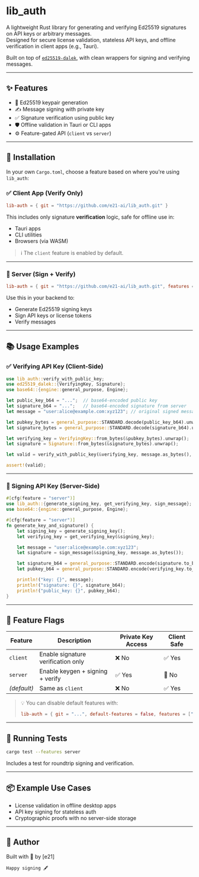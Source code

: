 
# lib_auth

A lightweight Rust library for generating and verifying Ed25519 signatures on API keys or arbitrary messages.  
Designed for secure license validation, stateless API keys, and offline verification in client apps (e.g., Tauri).

Built on top of [`ed25519-dalek`](https://docs.rs/ed25519-dalek), with clean wrappers for signing and verifying messages.

---

## ✨ Features

- 🔐 Ed25519 keypair generation
- ✍️ Message signing with private key
- ✅ Signature verification using public key
- 🛡️ Offline validation in Tauri or CLI apps
- ⚙️ Feature-gated API (`client` vs `server`)

---

## 🔧 Installation

In your own `Cargo.toml`, choose a feature based on where you're using `lib_auth`:

### ✅ Client App (Verify Only)

```toml
lib-auth = { git = "https://github.com/e21-ai/lib_auth.git" }
````

This includes only signature **verification** logic, safe for offline use in:

* Tauri apps
* CLI utilities
* Browsers (via WASM)

> ℹ️ The `client` feature is enabled by default.

---

### 🔐 Server (Sign + Verify)

```toml
lib-auth = { git = "https://github.com/e21-ai/lib_auth.git", features = ["server"] }
```

Use this in your backend to:

* Generate Ed25519 signing keys
* Sign API keys or license tokens
* Verify messages

---

## 📚 Usage Examples

### ✅ Verifying API Key (Client-Side)

```rust
use lib_auth::verify_with_public_key;
use ed25519_dalek::{VerifyingKey, Signature};
use base64::{engine::general_purpose, Engine};

let public_key_b64 = "...";  // base64-encoded public key
let signature_b64 = "...";   // base64-encoded signature from server
let message = "user:alice@example.com:xyz123"; // original signed message

let pubkey_bytes = general_purpose::STANDARD.decode(public_key_b64).unwrap();
let signature_bytes = general_purpose::STANDARD.decode(signature_b64).unwrap();

let verifying_key = VerifyingKey::from_bytes(&pubkey_bytes).unwrap();
let signature = Signature::from_bytes(&signature_bytes).unwrap();

let valid = verify_with_public_key(&verifying_key, message.as_bytes(), &signature);

assert!(valid);
```

---

### 🔐 Signing API Key (Server-Side)

```rust
#[cfg(feature = "server")]
use lib_auth::{generate_signing_key, get_verifying_key, sign_message};
use base64::{engine::general_purpose, Engine};

#[cfg(feature = "server")]
fn generate_key_and_signature() {
    let signing_key = generate_signing_key();
    let verifying_key = get_verifying_key(&signing_key);

    let message = "user:alice@example.com:xyz123";
    let signature = sign_message(&signing_key, message.as_bytes());

    let signature_b64 = general_purpose::STANDARD.encode(signature.to_bytes());
    let pubkey_b64 = general_purpose::STANDARD.encode(verifying_key.to_bytes());

    println!("key: {}", message);
    println!("signature: {}", signature_b64);
    println!("public_key: {}", pubkey_b64);
}
```

---

## 🔐 Feature Flags

| Feature     | Description                        | Private Key Access | Client Safe |
| ----------- | ---------------------------------- | ------------------ | ----------- |
| `client`    | Enable signature verification only | ❌ No               | ✅ Yes       |
| `server`    | Enable keygen + signing + verify   | ✅ Yes              | 🚫 No       |
| *(default)* | Same as `client`                   | ❌ No               | ✅ Yes       |

> 💡 You can disable default features with:
>
> ```toml
> lib-auth = { git = "...", default-features = false, features = ["server"] }
> ```

---

## 🧪 Running Tests

```bash
cargo test --features server
```

Includes a test for roundtrip signing and verification.

---

## 📦 Example Use Cases

* License validation in offline desktop apps
* API key signing for stateless auth
* Cryptographic proofs with no server-side storage

---

## 👤 Author

Built with 🦀 by \[e21]

```
Happy signing 🖋️
```
